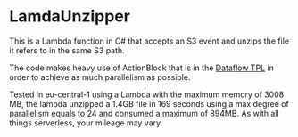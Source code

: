# LamdaUnzipper
This is a Lambda function in C# that accepts an S3 event and unzips the file it refers to in the same S3 path.

The code makes heavy use of ActionBlock that is in the [Dataflow TPL](https://docs.microsoft.com/en-us/dotnet/standard/parallel-programming/dataflow-task-parallel-library) in order to achieve as much parallelism as possible.

Tested in eu-central-1 using a Lambda with the maximum memory of 3008 MB, the lambda unzipped a 1.4GB file in 169 seconds using a max degree of parallelism equals to 24 and consumed a maximum of 894MB. As with all things serverless, your mileage may vary.